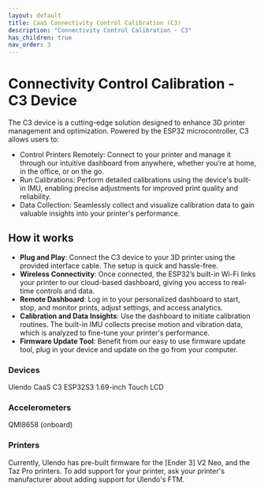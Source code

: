 ```yaml
---
layout: default
title: CaaS Connectivity Control Calibration (C3)
description: "Connectivity Control Calibration - C3"
has_children: true
nav_order: 3
---
```


# Connectivity Control Calibration - C3 Device
The C3 device is a cutting-edge solution designed to enhance 3D printer management and optimization. Powered by the ESP32 microcontroller, C3 allows users to:
- Control Printers Remotely: Connect to your printer and manage it through our intuitive dashboard from anywhere, whether you’re at home, in the office, or on the go.
- Run Calibrations: Perform detailed calibrations using the device's built-in IMU, enabling precise adjustments for improved print quality and reliability.
- Data Collection: Seamlessly collect and visualize calibration data to gain valuable insights into your printer's performance.
  
 
## How it works
- **Plug and Play**: Connect the C3 device to your 3D printer using the provided interface cable. The setup is quick and hassle-free.
- **Wireless Connectivity**: Once connected, the ESP32’s built-in Wi-Fi links your printer to our cloud-based dashboard, giving you access to real-time controls and data.
- **Remote Dashboard**: Log in to your personalized dashboard to start, stop, and monitor prints, adjust settings, and access analytics.
- **Calibration and Data Insights**: Use the dashboard to initiate calibration routines. The built-in IMU collects precise motion and vibration data, which is analyzed to fine-tune your
  printer's performance.
- **Firmware Update Tool**: Benefit from our easy to use firmware update tool, plug in your device and update on the go from your computer.
  
### Devices
Ulendo CaaS C3 ESP32S3 1.69-inch Touch LCD 

### Accelerometers
QMI8658 (onboard)

### Printers
Currently, Ulendo has pre-built firmware for the [Ender 3] V2 Neo, and the Taz Pro printers. To add support for your printer, ask your printer's manufacturer about adding support for Ulendo's FTM.
 
 